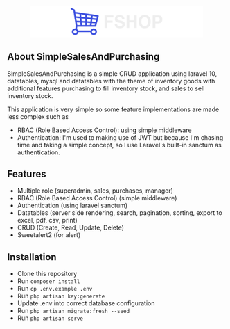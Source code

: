 <p align="center"><a href="https://laravel.com" target="_blank"><img src="https://github.com/fahmad480/SimpleSalesAndPurchasing/blob/main/public/src/images/logo/logo.png?raw=true" width="400" alt="SimpleSalesAndPurchasing Logo"></a></p>

## About SimpleSalesAndPurchasing

SimpleSalesAndPurchasing is a simple CRUD application using laravel 10, datatables, mysql and datatables with the theme of inventory goods with additional features purchasing to fill inventory stock, and sales to sell inventory stock.

This application is very simple so some feature implementations are made less complex such as

-   RBAC (Role Based Access Control): using simple middleware
-   Authentication: I'm used to making use of JWT but because I'm chasing time and taking a simple concept, so I use Laravel's built-in sanctum as authentication.

## Features

-   Multiple role (superadmin, sales, purchases, manager)
-   RBAC (Role Based Access Control) (simple middleware)
-   Authentication (using laravel sanctum)
-   Datatables (server side rendering, search, pagination, sorting, export to excel, pdf, csv, print)
-   CRUD (Create, Read, Update, Delete)
-   Sweetalert2 (for alert)

## Installation

-   Clone this repository
-   Run `composer install`
-   Run `cp .env.example .env`
-   Run `php artisan key:generate`
-   Update .env into correct database configuration
-   Run `php artisan migrate:fresh --seed`
-   Run `php artisan serve`
